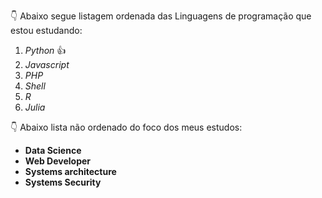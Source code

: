👇 Abaixo segue listagem ordenada das Linguagens de programação que estou estudando:
1. *Python* 👍
2. *Javascript*
3. *PHP*
4. *Shell*
5. *R*
6. *Julia*

👇 Abaixo lista não ordenado do foco dos meus estudos:
- **Data Science**
- **Web Developer**
- **Systems architecture**
- **Systems Security**
